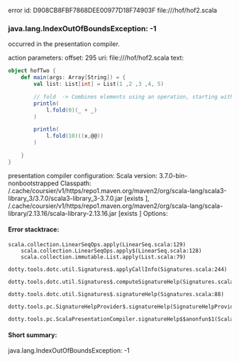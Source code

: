 error id: D908CB8FBF7868DEE00977D18F74903F
file://<WORKSPACE>/hof/hof2.scala
### java.lang.IndexOutOfBoundsException: -1

occurred in the presentation compiler.



action parameters:
offset: 295
uri: file://<WORKSPACE>/hof/hof2.scala
text:
```scala
object hofTwo {
    def main(args: Array[String]) = {
        val list: List[int] = List(1 ,2 ,3 ,4, 5)

        // fold  -> Combines elements using an operation, starting with an initial value.
        println(
            l.fold(0)(_ + _)
        )

        println(
            l.fold(10)((x,@@))
        )

    }
}
```


presentation compiler configuration:
Scala version: 3.7.0-bin-nonbootstrapped
Classpath:
<HOME>/.cache/coursier/v1/https/repo1.maven.org/maven2/org/scala-lang/scala3-library_3/3.7.0/scala3-library_3-3.7.0.jar [exists ], <HOME>/.cache/coursier/v1/https/repo1.maven.org/maven2/org/scala-lang/scala-library/2.13.16/scala-library-2.13.16.jar [exists ]
Options:





#### Error stacktrace:

```
scala.collection.LinearSeqOps.apply(LinearSeq.scala:129)
	scala.collection.LinearSeqOps.apply$(LinearSeq.scala:128)
	scala.collection.immutable.List.apply(List.scala:79)
	dotty.tools.dotc.util.Signatures$.applyCallInfo(Signatures.scala:244)
	dotty.tools.dotc.util.Signatures$.computeSignatureHelp(Signatures.scala:101)
	dotty.tools.dotc.util.Signatures$.signatureHelp(Signatures.scala:88)
	dotty.tools.pc.SignatureHelpProvider$.signatureHelp(SignatureHelpProvider.scala:46)
	dotty.tools.pc.ScalaPresentationCompiler.signatureHelp$$anonfun$1(ScalaPresentationCompiler.scala:479)
```
#### Short summary: 

java.lang.IndexOutOfBoundsException: -1